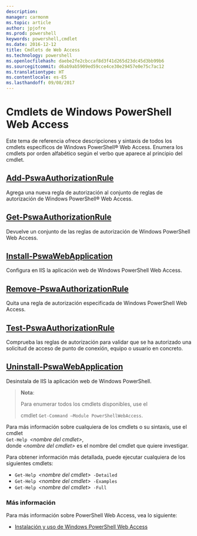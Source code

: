 ```yaml
---
description: 
manager: carmonm
ms.topic: article
author: jpjofre
ms.prod: powershell
keywords: powershell,cmdlet
ms.date: 2016-12-12
title: Cmdlets de Web Access
ms.technology: powershell
ms.openlocfilehash: daebe2fe2cbccaf8d3f41d265d23dc45d3bb99b6
ms.sourcegitcommit: d6ab9ab5909ed59cce4ce30e29457e0e75c7ac12
ms.translationtype: HT
ms.contentlocale: es-ES
ms.lasthandoff: 09/08/2017
---
```

# <a name="windows-powershell-web-access-cmdlets"></a>Cmdlets de Windows PowerShell Web Access

Este tema de referencia ofrece descripciones y sintaxis de todos los cmdlets específicos de Windows PowerShell® Web Access. Enumera los cmdlets por orden alfabético según el verbo que aparece al principio del cmdlet.

## <a name="add-pswaauthorizationruleadd-pswaauthorizationrulemd"></a>[Add-PswaAuthorizationRule](add-pswaauthorizationrule.md)

Agrega una nueva regla de autorización al conjunto de reglas de autorización de Windows PowerShell® Web Access.

## <a name="get-pswaauthorizationruleget-pswaauthorizationrulemd"></a>[Get-PswaAuthorizationRule](get-pswaauthorizationrule.md)

Devuelve un conjunto de las reglas de autorización de Windows PowerShell Web Access.

## <a name="install-pswawebapplicationinstall-pswawebapplicationmd"></a>[Install-PswaWebApplication](install-pswawebapplication.md)

Configura en IIS la aplicación web de Windows PowerShell Web Access.

## <a name="remove-pswaauthorizationruleremove-pswaauthorizationrulemd"></a>[Remove-PswaAuthorizationRule](remove-pswaauthorizationrule.md)

Quita una regla de autorización especificada de Windows PowerShell Web Access.

## <a name="test-pswaauthorizationruletest-pswaauthorizationrulemd"></a>[Test-PswaAuthorizationRule](test-pswaauthorizationrule.md)

Comprueba las reglas de autorización para validar que se ha autorizado una solicitud de acceso de punto de conexión, equipo o usuario en concreto.

## <a name="uninstall-pswawebapplicationuninstall-pswawebapplicationmd"></a>[Uninstall-PswaWebApplication](uninstall-pswawebapplication.md)

Desinstala de IIS la aplicación web de Windows PowerShell.

>**Nota**:
>
>Para enumerar todos los cmdlets disponibles, use el
>
> cmdlet `Get-Command –Module PowerShellWebAccess`.

Para más información sobre cualquiera de los cmdlets o su sintaxis, use el cmdlet  
`Get-Help `*&lt;nombre del cmdlet&gt;*,  
donde *&lt;nombre del cmdlet&gt;* es el nombre del cmdlet que quiere investigar.

Para obtener información más detallada, puede ejecutar cualquiera de los siguientes cmdlets:

- `Get-Help `*&lt;nombre del cmdlet&gt;*` -Detailed`
- `Get-Help `*&lt;nombre del cmdlet&gt;*` -Examples`
- `Get-Help `*&lt;nombre del cmdlet&gt;*` -Full`

### <a name="more-information"></a>Más información

Para más información sobre PowerShell Web Access, vea lo siguiente:

- [Instalación y uso de Windows PowerShell Web Access](../install-and-use-windows-powershell-web-access.md)

